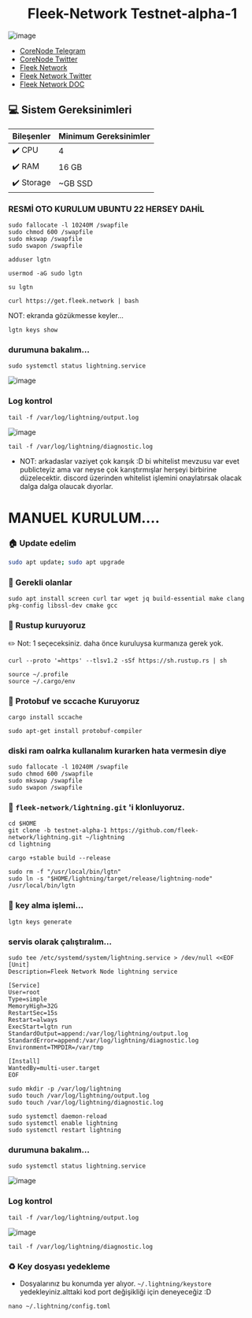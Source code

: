 
<div align="center">
  <h1>Fleek-Network Testnet-alpha-1 </h1>
</div>

![image](https://github.com/Core-Node-Team/Testnet-TR/assets/91562185/74fad132-3c1f-4bf8-a90a-9afa5cba3f64)


* [CoreNode Telegram](https://t.me/corenodechat)<br>
* [CoreNode Twitter](https://twitter.com/corenodeHQ)<br>
* [Fleek Network](https://fleek.network/)<br>
* [Fleek Network Twitter](https://twitter.com/fleek_net)<br>
* [Fleek Network DOC](https://docs.fleek.network/docs)<br>


 ## 💻 Sistem Gereksinimleri
| Bileşenler | Minimum Gereksinimler | 
| ------------ | ------------ |
| ✔️ CPU |	4 |
| ✔️ RAM	| 16 GB |
| ✔️ Storage	| ~GB SSD |

### RESMİ OTO KURULUM UBUNTU 22 HERSEY DAHİL

```
sudo fallocate -l 10240M /swapfile
sudo chmod 600 /swapfile
sudo mkswap /swapfile
sudo swapon /swapfile
```
```
adduser lgtn
```
```
usermod -aG sudo lgtn
```
```
su lgtn
```

```
curl https://get.fleek.network | bash
```
NOT: ekranda gözükmesse keyler...
```
lgtn keys show
```
### durumuna bakalım...
```
sudo systemctl status lightning.service
```
![image](https://github.com/Core-Node-Team/Testnet-TR/assets/91562185/87cb0357-c904-406a-ba4f-0484fc2ca2e2)


### Log kontrol
```
tail -f /var/log/lightning/output.log
```
![image](https://github.com/Core-Node-Team/Testnet-TR/assets/91562185/26aa640f-43e5-4fec-a8d6-c2aa4957435b)


```
tail -f /var/log/lightning/diagnostic.log
```

* NOT: arkadaslar vaziyet çok karışık :D bi whitelist mevzusu var evet publicteyiz ama var neyse çok karıştırmışlar herşeyi birbirine düzelecektir. discord üzerinden whitelist işlemini onaylatırsak olacak dalga dalga olaucak dıyorlar.

# MANUEL KURULUM....
### 🏠 Update edelim
```bash
sudo apt update; sudo apt upgrade 
```
### 🤖 Gerekli olanlar
```
sudo apt install screen curl tar wget jq build-essential make clang pkg-config libssl-dev cmake gcc
```
### 🤖 Rustup kuruyoruz
✏️ Not: 1 seçeceksiniz. daha önce kuruluysa kurmanıza gerek yok.
```
curl --proto '=https' --tlsv1.2 -sSf https://sh.rustup.rs | sh
```
```
source ~/.profile
source ~/.cargo/env
```
### 🤖 Protobuf ve sccache Kuruyoruz
```
cargo install sccache
```
```
sudo apt-get install protobuf-compiler
```
### diski ram oalrka kullanalım kurarken hata vermesin diye
```
sudo fallocate -l 10240M /swapfile
sudo chmod 600 /swapfile
sudo mkswap /swapfile
sudo swapon /swapfile
```
### 👷 `fleek-network/lightning.git` 'i klonluyoruz.
```
cd $HOME 
git clone -b testnet-alpha-1 https://github.com/fleek-network/lightning.git ~/lightning
cd lightning
```
```
cargo +stable build --release
```
```
sudo rm -f "/usr/local/bin/lgtn"
sudo ln -s "$HOME/lightning/target/release/lightning-node" /usr/local/bin/lgtn
```
### 🚀 key alma işlemi...

```
lgtn keys generate
```
### servis olarak çalıştıralım...
```
sudo tee /etc/systemd/system/lightning.service > /dev/null <<EOF
[Unit]
Description=Fleek Network Node lightning service
    
[Service]
User=root
Type=simple
MemoryHigh=32G
RestartSec=15s
Restart=always
ExecStart=lgtn run
StandardOutput=append:/var/log/lightning/output.log
StandardError=append:/var/log/lightning/diagnostic.log
Environment=TMPDIR=/var/tmp
    
[Install]
WantedBy=multi-user.target
EOF
```
```
sudo mkdir -p /var/log/lightning
sudo touch /var/log/lightning/output.log
sudo touch /var/log/lightning/diagnostic.log
```
```
sudo systemctl daemon-reload
sudo systemctl enable lightning
sudo systemctl restart lightning
```
### durumuna bakalım...
```
sudo systemctl status lightning.service
```
![image](https://github.com/Core-Node-Team/Testnet-TR/assets/91562185/87cb0357-c904-406a-ba4f-0484fc2ca2e2)

### Log kontrol
```
tail -f /var/log/lightning/output.log
```
![image](https://github.com/Core-Node-Team/Testnet-TR/assets/91562185/26aa640f-43e5-4fec-a8d6-c2aa4957435b)

```
tail -f /var/log/lightning/diagnostic.log
```

### ♻️ Key dosyası yedekleme
* Dosyalarınız bu konumda yer alıyor. ``~/.lightning/keystore``  yedekleyiniz.alttaki kod port değişikliği için deneyeceğiz :D
```
nano ~/.lightning/config.toml
```
